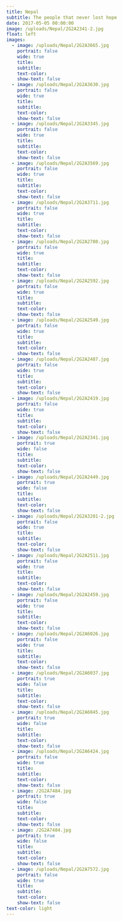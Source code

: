 ```yaml
---
title: Nepal
subtitle: The people that never lost hope
date: 2017-05-05 00:00:00
image: /uploads/Nepal/2G2A2341-2.jpg
float: left
images:
  - image: /uploads/Nepal/2G2A3665.jpg
    portrait: false
    wide: true
    title:
    subtitle:
    text-color:
    show-text: false
  - image: /uploads/Nepal/2G2A3630.jpg
    portrait: false
    wide: true
    title:
    subtitle:
    text-color:
    show-text: false
  - image: /uploads/Nepal/2G2A3345.jpg
    portrait: false
    wide: true
    title:
    subtitle:
    text-color:
    show-text: false
  - image: /uploads/Nepal/2G2A3569.jpg
    portrait: false
    wide: true
    title:
    subtitle:
    text-color:
    show-text: false
  - image: /uploads/Nepal/2G2A3711.jpg
    portrait: false
    wide: true
    title:
    subtitle:
    text-color:
    show-text: false
  - image: /uploads/Nepal/2G2A2780.jpg
    portrait: false
    wide: true
    title:
    subtitle:
    text-color:
    show-text: false
  - image: /uploads/Nepal/2G2A2592.jpg
    portrait: false
    wide: true
    title:
    subtitle:
    text-color:
    show-text: false
  - image: /uploads/Nepal/2G2A2549.jpg
    portrait: false
    wide: true
    title:
    subtitle:
    text-color:
    show-text: false
  - image: /uploads/Nepal/2G2A2487.jpg
    portrait: false
    wide: true
    title:
    subtitle:
    text-color:
    show-text: false
  - image: /uploads/Nepal/2G2A2419.jpg
    portrait: false
    wide: true
    title:
    subtitle:
    text-color:
    show-text: false
  - image: /uploads/Nepal/2G2A2341.jpg
    portrait: true
    wide: false
    title:
    subtitle:
    text-color:
    show-text: false
  - image: /uploads/Nepal/2G2A2449.jpg
    portrait: true
    wide: false
    title:
    subtitle:
    text-color:
    show-text: false
  - image: /uploads/Nepal/2G2A3201-2.jpg
    portrait: false
    wide: true
    title:
    subtitle:
    text-color:
    show-text: false
  - image: /uploads/Nepal/2G2A2511.jpg
    portrait: false
    wide: true
    title:
    subtitle:
    text-color:
    show-text: false
  - image: /uploads/Nepal/2G2A2459.jpg
    portrait: false
    wide: true
    title:
    subtitle:
    text-color:
    show-text: false
  - image: /uploads/Nepal/2G2A6026.jpg
    portrait: false
    wide: true
    title:
    subtitle:
    text-color:
    show-text: false
  - image: /uploads/Nepal/2G2A6037.jpg
    portrait: true
    wide: false
    title:
    subtitle:
    text-color:
    show-text: false
  - image: /uploads/Nepal/2G2A6045.jpg
    portrait: true
    wide: false
    title:
    subtitle:
    text-color:
    show-text: false
  - image: /uploads/Nepal/2G2A6424.jpg
    portrait: false
    wide: true
    title:
    subtitle:
    text-color:
    show-text: false
  - image: /2G2A7484.jpg
    portrait: true
    wide: false
    title:
    subtitle:
    text-color:
    show-text: false
  - image: /2G2A7484.jpg
    portrait: true
    wide: false
    title:
    subtitle:
    text-color:
    show-text: false
  - image: /uploads/Nepal/2G2A7572.jpg
    portrait: false
    wide: true
    title:
    subtitle:
    text-color:
    show-text: false
text-color: light
---
```


